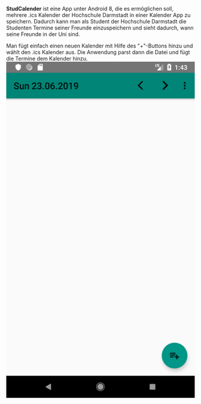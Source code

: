 **StudCalender** ist eine App unter Android 8, die es ermöglichen soll, mehrere .ics Kalender der Hochschule Darmstadt in einer Kalender App zu speichern. Dadurch kann man als Student der Hochschule Darmstadt die Studenten Termine seiner Freunde einzuspeichern und sieht dadurch, wann seine Freunde in der Uni sind.

Man fügt einfach einen neuen Kalender mit Hilfe des "+"-Buttons hinzu und wählt den .ics Kalender aus. Die Anwendung parst dann die Datei und fügt die Termine dem Kalender hinzu. 
![Screenshot](https://github.com/lumarkert/StudCalender/blob/master/demoimages/1.png)
